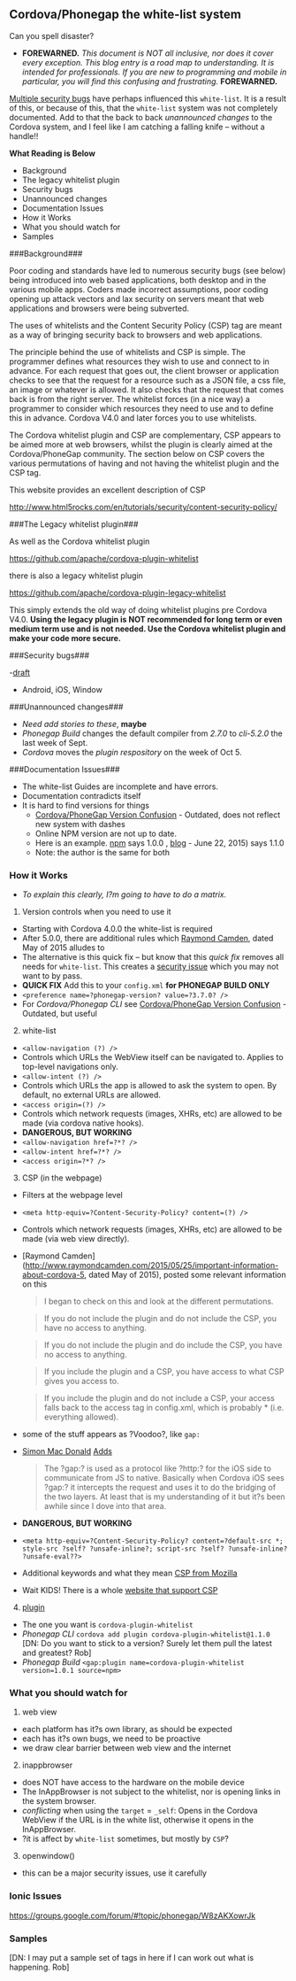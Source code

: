 ## Cordova/Phonegap the white-list system ##

Can you spell disaster? 

- **FOREWARNED.** *This document is NOT all inclusive, nor does  it cover every exception. This blog entry is a road map to understanding. It is intended for professionals. If you are new to programming and mobile in particular, you will find this confusing and frustrating.* **FOREWARNED.**

[Multiple security bugs](security-issues.md) have perhaps influenced this `white-list`. It is a result of this, or because of this, that the `white-list` system was not completely documented. Add to that the back to back *unannounced changes* to the Cordova system, and I feel like I am catching a falling knife &ndash; without a handle!!

**What Reading is Below**

- Background 
- The legacy whitelist plugin
- Security bugs
- Unannounced changes
- Documentation Issues
- How it Works
- What you should watch for
- Samples

###Background###

Poor coding and standards have led to numerous security bugs (see below) being introduced into web based applications, both desktop and in the various mobile apps. Coders made incorrect assumptions, poor coding opening up attack vectors and lax security on servers meant that web applications and browsers were being subverted.

The uses of whitelists and the Content Security Policy (CSP) tag are meant as a way of bringing security back to browsers and web applications. 

The principle behind the use of whitelists and CSP is simple. The programmer defines what resources they wish to use and connect to in advance. For each request that goes out, the client browser or application checks to see that the request for a resource such as a JSON file, a css file, an image or whatever is allowed. It also checks that the request that comes back is from the right server. The whitelist forces (in a nice way) a programmer to consider which resources they need to use and to define this in advance. Cordova V4.0 and later forces you to use whitelists. 

The Cordova whitelist plugin and CSP are complementary, CSP appears to be aimed more at web browsers, whilst the plugin is clearly aimed at the Cordova/PhoneGap community. The section below on CSP covers the various permutations of having and not having the whitelist plugin and the CSP tag.

This website provides an excellent description of CSP

http://www.html5rocks.com/en/tutorials/security/content-security-policy/

###The Legacy whitelist plugin###

As well as the Cordova whitelist plugin
 
https://github.com/apache/cordova-plugin-whitelist

there is also a legacy whitelist plugin

https://github.com/apache/cordova-plugin-legacy-whitelist

This simply extends the old way of doing whitelist plugins pre Cordova V4.0. **Using the legacy plugin is NOT recommended for long term or even medium term use and is not needed. Use the Cordova whitelist plugin and make your code more secure.** 

###Security bugs###

-[draft](security-issues.md)
- Android, iOS, Window

###Unannounced changes###

- *Need add stories to these*, **maybe**
- *Phonegap Build* changes the default compiler from *2.7.0* to *cli-5.2.0* the last week of Sept.
- *Cordova* moves the *plugin respository* on the week of Oct 5.

###Documentation Issues###
- The white-list Guides are incomplete and have errors.
- Documentation contradicts itself
- It is hard to find versions for things
  - [Cordova/PhoneGap Version Confusion](http://devgirl.org/2014/11/07/cordovaphonegap-version-confusion/) - Outdated, does not reflect new system with dashes
  - Online NPM version are not up to date.
  - Here is an example. [npm](https://www.npmjs.com/package/cordova-plugin-whitelist) says 1.0.0 , [blog](http://cordova.apache.org/news/2015/06/22/plugins-release.html) - June 22, 2015) says 1.1.0
  - Note: the author is the same for both


### How it Works ###

- *To explain this clearly, I?m going to have to do a matrix.*

1. Version controls when you need to use it
  - Starting with Cordova 4.0.0 the white-list is required
  - After 5.0.0, there are additional rules which [Raymond Camden](http://www.raymondcamden.com/2015/05/25/important-information-about-cordova-5), dated May of 2015 alludes to
  - The alternative is this quick fix &ndash; but know that this *quick fix* removes all needs for `white-list`. This creates a [security issue](http://www.androidauthority.com/google-webview-security-582363/) which you may not want to by pass.
  - **QUICK FIX** Add this to your `config.xml` **for PHONEGAP BUILD ONLY** <br />
  - `<preference name=?phonegap-version? value=?3.7.0? />`
  - For *Cordova/Phonegap CLI* see [Cordova/PhoneGap Version Confusion](http://devgirl.org/2014/11/07/cordovaphonegap-version-confusion/) - Outdated, but useful
2. white-list
  - `<allow-navigation (?) />`
  - Controls which URLs the WebView itself can be navigated to. Applies to top-level navigations only.
  - `<allow-intent (?) />`
  - Controls which URLs the app is allowed to ask the system to open. By default, no external URLs are allowed.
  - `<access origin=(?) />`
  - Controls which network requests (images, XHRs, etc) are allowed to be made (via cordova native hooks).
  - **DANGEROUS, BUT WORKING**
  - `<allow-navigation href=?*? />`
  - `<allow-intent href=?*? />`
  - `<access origin=?*? />`
3. CSP (in the webpage)
  - Filters at the webpage level
  - `<meta http-equiv=?Content-Security-Policy? content=(?) />`
  - Controls which network requests (images, XHRs, etc) are allowed to be made (via web view directly).
  - [Raymond Camden](http://www.raymondcamden.com/2015/05/25/important-information-about-cordova-5, dated May of 2015), posted some relevant information on this

    > I began to check on this and look at the different permutations.

    > If you do not include the plugin and do not include the CSP, you have no access to anything.

    > If you do not include the plugin and do include the CSP, you have no access to anything.

    > If you include the plugin and a CSP, you have access to what CSP gives you access to.

    > If you include the plugin and do not include a CSP, your access falls back to the access tag in config.xml, which is probably * (i.e. everything allowed).

  - some of the stuff appears as ?Voodoo?, like `gap:`
  - [Simon Mac Donald](http://www.google.com/url?q=http%3A%2F%2Fhi.im%2Fsimonmacdonald&sa=D&sntz=1&usg=AFQjCNEfbJmJ0IyPjk2hlk8PEZ5oZM8WNQ) [Adds](https://groups.google.com/d/msg/phonegap/DrYOdMrTssM/votSwdBvCwAJ)
    > The ?gap:? is used as a protocol like ?http:? for the iOS side to communicate from JS to native. Basically when Cordova iOS sees ?gap:? it intercepts the request and uses it to do the bridging of the two layers. At least that is my understanding of it but it?s been awhile since I dove into that area.

  - **DANGEROUS, BUT WORKING**
  - `<meta http-equiv=?Content-Security-Policy? content=?default-src *; style-src ?self? ?unsafe-inline?; script-src ?self? ?unsafe-inline? ?unsafe-eval??>`
  - Additional keywords and what they mean [CSP from Mozilla](https://developer.mozilla.org/en-US/docs/Web/Security/CSP/CSP_policy_directives#Keywords) 
  - Wait KIDS! There is a whole [website that support CSP](http://content-security-policy.com/)

4. [plugin](https://www.npmjs.com/package/cordova-plugin-whitelist)
  - The one you want is `cordova-plugin-whitelist`
  - *Phonegap CLI* `cordova add plugin cordova-plugin-whitelist@1.1.0` [DN: Do you want to stick to a version? Surely let them pull the latest and greatest? Rob]
  - *Phonegap Build* `<gap:plugin name=cordova-plugin-whitelist version=1.0.1 source=npm>`

### What you should watch for ###

1. web view
  - each platform has it?s own library, as should be expected
  - each has it?s own bugs, we need to be proactive
  - we draw clear barrier between web view and the internet 
2. inappbrowser
  - does NOT have access to the hardware on the mobile device
  - The InAppBrowser is not subject to the whitelist, nor is opening links in the system browser.
  - *conflicting* when using the `target` = `_self`: Opens in the Cordova WebView if the URL is in the white list, otherwise it opens in the InAppBrowser.
  - ?it is affect by `white-list` sometimes, but mostly by `CSP`?
3. openwindow()
  - this can be a major security issues, use it carefully

### Ionic Issues ###

https://groups.google.com/forum/#!topic/phonegap/W8zAKXowrJk

### Samples ###

[DN: I may put a sample set of tags in here if I can work out what is happening. Rob]
